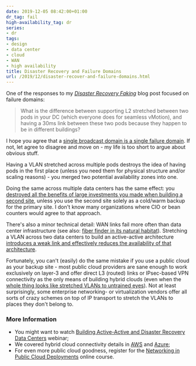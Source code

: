 ```yaml
---
date: 2019-12-05 08:42:00+01:00
dr_tag: fail
high-availability_tag: dr
series:
- dr
tags:
- design
- data center
- cloud
- WAN
- high availability
title: Disaster Recovery and Failure Domains
url: /2019/12/disaster-recover-and-failure-domains.html
---
```

One of the responses to my *[Disaster Recovery Faking](/2019/09/disaster-recovery-test-faking-another.html)* blog post focused on failure domains:

> What is the difference between supporting L2 stretched between two pods in your DC (which everyone does for seamless vMotion), and having a 30ms link between these two pods because they happen to be in different buildings?

I hope you agree that a [single broadcast domain is a single failure domain](/2012/05/layer-2-network-is-single-failure.html). If not, let agree to disagree and move on - my life is too short to argue about obvious stuff.
<!--more-->
Having a VLAN stretched across multiple pods destroys the idea of having pods in the first place (unless you need them for physical structure and/or scaling reasons) - you merged two potential availability zones into one.

Doing the same across multiple data centers has the same effect: you [destroyed all the benefits of large investments you made when building a second site](/2013/01/long-distance-vmotion-stretched-ha.html), unless you use the second site solely as a cold/warm backup for the primary site. I don't know many organizations where CIO or bean counters would agree to that approach.

There's also a minor technical detail: WAN links fail more often than data center infrastructure (see also: [fiber finder in its natural habitat](https://twitter.com/lightingguy32/status/1131189271828860928)). Stretching a VLAN across two data centers to build an active-active architecture [introduces a weak link and effectively reduces the availability of that architecture](/2019/11/stretched-vlans-and-failing-firewall.html).

Fortunately, you can't (easily) do the same mistake if you use a public cloud as your backup site - most public cloud providers are sane enough to work exclusively on layer-3 and offer direct L3 (routed) links or IPsec-based VPN connectivity as the only means of building hybrid clouds (even when the [whole thing looks like stretched VLANs to untrained eyes](/2019/11/stretched-layer-2-subnets-in-azure.html)). Not at least surprisingly, some enterprise networking- or virtualization vendors offer all sorts of crazy schemes on top of IP transport to stretch the VLANs to places they don't belong to.

### More Information

-   You might want to watch [Building Active-Active and Disaster Recovery Data Centers](https://www.ipspace.net/Designing_Active-Active_and_Disaster_Recovery_Data_Centers) webinar;
-   We covered hybrid cloud connectivity details in [AWS](https://my.ipspace.net/bin/list?id=AWSNET#EXTERNAL) and [Azure](https://my.ipspace.net/bin/list?id=AzureNet#EXTERNAL);
-   For even more public cloud goodness, register for the [Networking in Public Cloud Deployments](https://www.ipspace.net/PubCloud/) online course.
